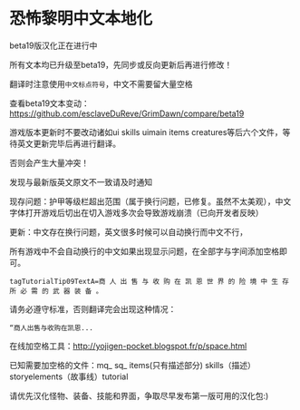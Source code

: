 恐怖黎明中文本地化
===

beta19版汉化正在进行中

所有文本均已升级至beta19，先同步或反向更新后再进行修改！

翻译时注意使用`中文标点符号`，中文不需要留大量空格

查看beta19文本变动：https://github.com/esclaveDuReve/GrimDawn/compare/beta19

游戏版本更新时不要改动诸如ui skills uimain items creatures等后六个文件，等待英文更新完毕后再进行翻译。

否则会产生大量冲突！

发现与最新版英文原文不一致请及时通知

现存问题：护甲等级栏超出范围（属于换行问题，已修复。虽然不太美观），中文字体打开游戏后切出在切入游戏多次会导致游戏崩溃（已向开发者反映）

更新：中文存在换行问题，英文很多时候可以自动换行而中文不行，

所有游戏中不会自动换行的中文如果出现显示问题，在全部字与字间添加空格即可。

`tagTutorialTip09TextA=商 人 出 售 与 收 购 在 凯 恩 世 界 的 险 境 中 生 存 所 必 需 的 武 器 装 备 。`

请务必遵守标准，否则翻译完会出现这种情况：

`“商人出售与收购在凯恩...`

在线加空格工具：http://yojigen-pocket.blogspot.fr/p/space.html

已知需要加空格的文件：mq_ sq_ items(只有描述部分) skills（描述） storyelements（故事线）tutorial 

请优先汉化怪物、装备、技能和界面，争取尽早发布第一版可用的汉化包:) 

